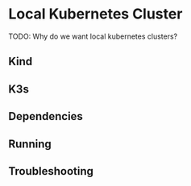 # Local Kubernetes Cluster

TODO: Why do we want local kubernetes clusters?

## Kind

## K3s

## Dependencies

## Running

## Troubleshooting
